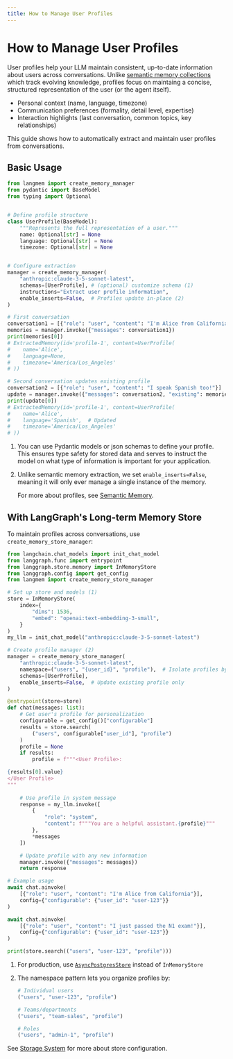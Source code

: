 ```yaml
---
title: How to Manage User Profiles
---
```


# How to Manage User Profiles

User profiles help your LLM maintain consistent, up-to-date information about users across conversations. Unlike [semantic memory collections](./extract_semantic_memories.md) which track evolving knowledge, profiles focus on maintaing a concise, structured representation of the user (or the agent itself).

- Personal context (name, language, timezone)
- Communication preferences (formality, detail level, expertise)
- Interaction highlights (last conversation, common topics, key relationships)

This guide shows how to automatically extract and maintain user profiles from conversations.

## Basic Usage

```python
from langmem import create_memory_manager
from pydantic import BaseModel
from typing import Optional


# Define profile structure
class UserProfile(BaseModel):
    """Represents the full representation of a user."""
    name: Optional[str] = None
    language: Optional[str] = None
    timezone: Optional[str] = None


# Configure extraction
manager = create_memory_manager(
    "anthropic:claude-3-5-sonnet-latest",
    schemas=[UserProfile], # (optional) customize schema (1)
    instructions="Extract user profile information",
    enable_inserts=False,  # Profiles update in-place (2)
)

# First conversation
conversation1 = [{"role": "user", "content": "I'm Alice from California"}]
memories = manager.invoke({"messages": conversation1})
print(memories[0])
# ExtractedMemory(id='profile-1', content=UserProfile(
#    name='Alice',
#    language=None,
#    timezone='America/Los_Angeles'
# ))

# Second conversation updates existing profile
conversation2 = [{"role": "user", "content": "I speak Spanish too!"}]
update = manager.invoke({"messages": conversation2, "existing": memories})
print(update[0])
# ExtractedMemory(id='profile-1', content=UserProfile(
#    name='Alice',
#    language='Spanish',  # Updated
#    timezone='America/Los_Angeles'
# ))
```

1. You can use Pydantic models or json schemas to define your profile. This ensures type safety for stored data and serves to instruct the model on what type of information is important for your application.

2. Unlike semantic memory extraction, we set `enable_inserts=False`, meaning it will only ever manage a single instance of the memory.

    For more about profiles, see [Semantic Memory](../concepts/conceptual_guide.md#semantic-memory-facts-and-knowledge).

## With LangGraph's Long-term Memory Store

To maintain profiles across conversations, use `create_memory_store_manager`:

```python
from langchain.chat_models import init_chat_model
from langgraph.func import entrypoint
from langgraph.store.memory import InMemoryStore
from langgraph.config import get_config
from langmem import create_memory_store_manager

# Set up store and models (1)
store = InMemoryStore(
    index={
        "dims": 1536,
        "embed": "openai:text-embedding-3-small",
    }
)
my_llm = init_chat_model("anthropic:claude-3-5-sonnet-latest")

# Create profile manager (2)
manager = create_memory_store_manager(
    "anthropic:claude-3-5-sonnet-latest",
    namespace=("users", "{user_id}", "profile"),  # Isolate profiles by user
    schemas=[UserProfile],
    enable_inserts=False,  # Update existing profile only
)

@entrypoint(store=store)
def chat(messages: list):
    # Get user's profile for personalization
    configurable = get_config()["configurable"]
    results = store.search(
        ("users", configurable["user_id"], "profile")
    )
    profile = None
    if results:
        profile = f"""<User Profile>:

{results[0].value}
</User Profile>
"""
    
    # Use profile in system message
    response = my_llm.invoke([
        {
            "role": "system",
            "content": f"""You are a helpful assistant.{profile}"""
        },
        *messages
    ])

    # Update profile with any new information
    manager.invoke({"messages": messages})
    return response

# Example usage
await chat.ainvoke(
    [{"role": "user", "content": "I'm Alice from California"}],
    config={"configurable": {"user_id": "user-123"}}
)

await chat.ainvoke(
    [{"role": "user", "content": "I just passed the N1 exam!"}],
    config={"configurable": {"user_id": "user-123"}}
)

print(store.search(("users", "user-123", "profile")))
```

1. For production, use [`AsyncPostgresStore`](https://langchain-ai.github.io/langgraph/reference/store/#langgraph.store.postgres.AsyncPostgresStore) instead of `InMemoryStore`

2. The namespace pattern lets you organize profiles by:
    ```python
    # Individual users
    ("users", "user-123", "profile")
    
    # Teams/departments
    ("users", "team-sales", "profile")
    
    # Roles
    ("users", "admin-1", "profile")
    ```

See [Storage System](../concepts/conceptual_guide.md#storage-system) for more about store configuration.
